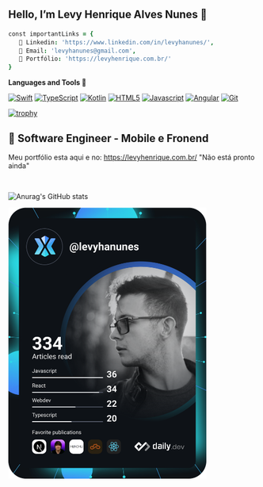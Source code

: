 ## Hello, I’m Levy Henrique Alves Nunes 🤙

```j
const importantLinks = {
   📒 Linkedin: 'https://www.linkedin.com/in/levyhanunes/', 
   👋 Email: 'levyhanunes@gmail.com',
   🌱 Portfólio: 'https://levyhenrique.com.br/'
}
```

**Languages and Tools 🚀**

<a href="https://www.apple.com/br/swift/" title="Swift"><img src="https://github.com/tomchen/stack-icons/blob/master/logos/swift.svg" alt="Swift" width="21px" height="21px"></a>
<a href="https://www.typescriptlang.org/docs/" title="TypeScript"><img src="https://upload.wikimedia.org/wikipedia/commons/4/4c/Typescript_logo_2020.svg" alt="TypeScript" width="21px" height="21px"></a>
<a href="https://developer.mozilla.org/pt-BR/docs/Web/JavaScript/Reference"><img src="https://github.com/tomchen/stack-icons/blob/master/logos/kotlin.svg" alt="Kotlin" width="21px" height="21px"></a>
<a href="https://www.w3.org/TR/html5/" title="HTML5"><img src="https://github.com/tomchen/stack-icons/blob/master/logos/html-5.svg" alt="HTML5" width="21px" height="21px"></a>
<a href="https://developer.mozilla.org/pt-BR/docs/Web/JavaScript/Reference"><img src="https://github.com/tomchen/stack-icons/blob/master/logos/javascript.svg" alt="Javascript" width="21px" height="21px"></a>
<a href="https://angular.io/" title="Angular"><img src="https://github.com/tomchen/stack-icons/blob/master/logos/angular-icon.svg" alt="Angular" width="21px" height="21px"></a>
<a href="https://git-scm.com/" title="Git"><img src="https://github.com/tomchen/stack-icons/blob/master/logos/git-icon.svg" alt="Git" width="21px" height="21px"></a>


[![trophy](https://github-profile-trophy.vercel.app/?username=levyhanunes&theme=onedark)](https://github.com/ryo-ma/github-profile-trophy)

## 🌱 Software Engineer - Mobile e Fronend

  Meu portfólio esta aqui e no: https://levyhenrique.com.br/ "Não está pronto ainda"



<br />

![Anurag's GitHub stats](https://github-readme-stats.vercel.app/api?username=levyhanunes&hide=contribs,prs)

<a href="https://app.daily.dev/levyhanunes"><img src="https://github.com/levyhanunes/levyhanunes/blob/main/devcard.svg" width="400" alt="Levy Henrique Dev Card"/></a>
